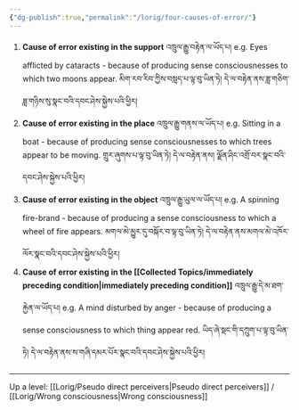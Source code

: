```yaml
---
{"dg-publish":true,"permalink":"/lorig/four-causes-of-error/"}
---
```


1. **Cause of error existing in the support** འཁྲུལ་རྒྱུ་བརྟེན་ལ་ཡོད་པ།
   e.g. Eyes afflicted by cataracts - because of producing sense consciousnesses to which two moons appear.
   མིག་རབ་རིབ་ཀྱིས་བསླད་པ་ལྟ་བུ་ཡིན་ཏེ། དེ་ལ་བརྟེན་ནས་ཟླ་གཅིག་ཟླ་གཉིས་སུ་སྣང་བའི་དབང་ཤེས་སྐྱེས་པའི་ཕྱིར།
2. **Cause of error existing in the place** འཁྲུལ་རྒྱུ་གནས་ལ་ཡོད་པ།
   e.g. Sitting in a boat - because of producing sense consciousnesses to which trees appear to be moving.
   གྲུར་ཞུགས་པ་ལྟ་བུ་ཡིན་ཏེ། དེ་ལ་བརྟེན་ནས། ལྗོན་ཤིང་འགྲོ་བར་སྣང་བའི་དབང་ཤེས་སྐྱེས་པའི་ཕྱིར།
3. **Cause of error existing in the object** འཁྲུལ་རྒྱུ་ཡུལ་ལ་ཡོད་པ།
   e.g. A spinning fire-brand - because of producing a sense consciousness to which a wheel of fire appears.
   མགལ་མེ་མྱུར་དུ་བསྐོར་བ་ལྟ་བུ་ཡིན་ཏེ། དེ་ལ་བརྟེན་ནས་མགལ་མེ་འཁོར་ལོར་སྣང་བའི་དབང་ཤེས་སྐྱེས་པའི་ཕྱིར།
4. **Cause of error existing in the [[Collected Topics/immediately preceding condition\|immediately preceding condition]]** འཁྲུལ་རྒྱུ་དེ་མ་ཐག་རྐྱེན་ལ་ཡོད་པ།
   e.g. A mind disturbed by anger - because of producing a sense consciousness to which thing appear red.
   ཡིད་ཞེ་སྡང་གི་དཀྲུག་པ་ལྟ་བུ་ཡིན་ཏེ། དེ་ལ་བརྟེན་ནས་ས་གཞི་དམར་པོར་སྣང་བའི་དབང་ཤེས་སྐྱེས་པའི་ཕྱིར།


---
Up a level: [[Lorig/Pseudo direct perceivers\|Pseudo direct perceivers]] / [[Lorig/Wrong consciousness\|Wrong consciousness]]

